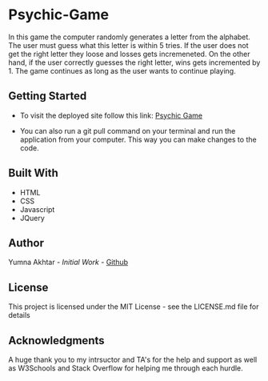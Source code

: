 # Psychic-Game

In this game the computer randomly generates a letter from the alphabet. The user must guess what this letter is within 5 tries. If the user does not get the right letter they loose and losses gets incremeneted. On the other hand, if the user correctly guesses the right letter, wins gets incremented by 1. The game continues as long as the user wants to continue playing. 

## Getting Started
* To visit the deployed site follow this link: [Psychic Game](https://yumnakhtar.github.io/Psychic-Game/)

* You can also run a git pull command on your terminal and run the application from your computer. This way you can make changes to the code.


## Built With
* HTML
* CSS
* Javascript
* JQuery

## Author
Yumna Akhtar - *Initial Work* - [Github](https://github.com/yumnakhtar)


## License
This project is licensed under the MIT License - see the LICENSE.md file for details

## Acknowledgments
A huge thank you to my intrsuctor and TA's for the help and support as well as W3Schools and Stack Overflow for helping me through each hurdle. 

